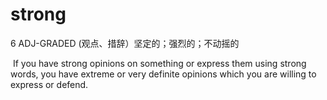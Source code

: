# strong

6 ADJ-GRADED (观点、措辞）坚定的；强烈的；不动摇的

​	If you have strong opinions on something or express them using strong words, you have extreme or very definite opinions which you are willing to express or defend.